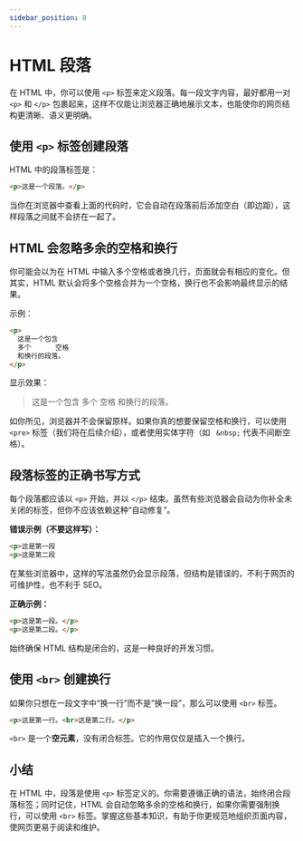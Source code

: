 ```yaml
---
sidebar_position: 8
---
```


# HTML 段落

在 HTML 中，你可以使用 `<p>` 标签来定义段落。每一段文字内容，最好都用一对 `<p>` 和 `</p>` 包裹起来，这样不仅能让浏览器正确地展示文本，也能使你的网页结构更清晰、语义更明确。



## 使用 `<p>` 标签创建段落

HTML 中的段落标签是：

```html
<p>这是一个段落。</p>
```

当你在浏览器中查看上面的代码时，它会自动在段落前后添加空白（即边距），这样段落之间就不会挤在一起了。



## HTML 会忽略多余的空格和换行

你可能会以为在 HTML 中输入多个空格或者换几行，页面就会有相应的变化。但其实，HTML 默认会将多个空格合并为一个空格，换行也不会影响最终显示的结果。

示例：

```html
<p>
  这是一个包含
  多个      空格
  和换行的段落。
</p>
```

显示效果：

> 这是一个包含 多个 空格 和换行的段落。

如你所见，浏览器并不会保留原样。如果你真的想要保留空格和换行，可以使用 `<pre>` 标签（我们将在后续介绍），或者使用实体字符（如 ` &nbsp;` 代表不间断空格）。



## 段落标签的正确书写方式

每个段落都应该以 `<p>` 开始，并以 `</p>` 结束。虽然有些浏览器会自动为你补全未关闭的标签，但你不应该依赖这种“自动修复”。

**错误示例（不要这样写）：**

```html
<p>这是第一段
<p>这是第二段
```

在某些浏览器中，这样的写法虽然仍会显示段落，但结构是错误的，不利于网页的可维护性，也不利于 SEO。

**正确示例：**

```html
<p>这是第一段。</p>
<p>这是第二段。</p>
```

始终确保 HTML 结构是闭合的，这是一种良好的开发习惯。



## 使用 `<br>` 创建换行

如果你只想在一段文字中“换一行”而不是“换一段”，那么可以使用 `<br>` 标签。

```html
<p>这是第一行。<br>这是第二行。</p>
```

`<br>` 是一个**空元素**，没有闭合标签。它的作用仅仅是插入一个换行。



## 小结

在 HTML 中，段落是使用 `<p>` 标签定义的。你需要遵循正确的语法，始终闭合段落标签；同时记住，HTML 会自动忽略多余的空格和换行，如果你需要强制换行，可以使用 `<br>` 标签。掌握这些基本知识，有助于你更规范地组织页面内容，使网页更易于阅读和维护。
